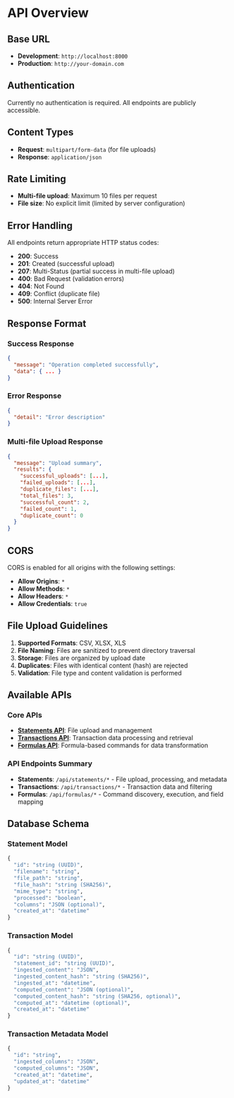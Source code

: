 # API Overview

## Base URL
- **Development**: `http://localhost:8000`
- **Production**: `http://your-domain.com`

## Authentication
Currently no authentication is required. All endpoints are publicly accessible.

## Content Types
- **Request**: `multipart/form-data` (for file uploads)
- **Response**: `application/json`

## Rate Limiting
- **Multi-file upload**: Maximum 10 files per request
- **File size**: No explicit limit (limited by server configuration)

## Error Handling

All endpoints return appropriate HTTP status codes:

- **200**: Success
- **201**: Created (successful upload)
- **207**: Multi-Status (partial success in multi-file upload)
- **400**: Bad Request (validation errors)
- **404**: Not Found
- **409**: Conflict (duplicate file)
- **500**: Internal Server Error

## Response Format

### Success Response
```json
{
  "message": "Operation completed successfully",
  "data": { ... }
}
```

### Error Response
```json
{
  "detail": "Error description"
}
```

### Multi-file Upload Response
```json
{
  "message": "Upload summary",
  "results": {
    "successful_uploads": [...],
    "failed_uploads": [...],
    "duplicate_files": [...],
    "total_files": 3,
    "successful_count": 2,
    "failed_count": 1,
    "duplicate_count": 0
  }
}
```

## CORS
CORS is enabled for all origins with the following settings:
- **Allow Origins**: `*`
- **Allow Methods**: `*`
- **Allow Headers**: `*`
- **Allow Credentials**: `true`

## File Upload Guidelines

1. **Supported Formats**: CSV, XLSX, XLS
2. **File Naming**: Files are sanitized to prevent directory traversal
3. **Storage**: Files are organized by upload date
4. **Duplicates**: Files with identical content (hash) are rejected
5. **Validation**: File type and content validation is performed

## Available APIs

### Core APIs
- **[Statements API](statements-api.md)**: File upload and management
- **[Transactions API](transactions-api.md)**: Transaction data processing and retrieval
- **[Formulas API](formulas-api.md)**: Formula-based commands for data transformation

### API Endpoints Summary
- **Statements**: `/api/statements/*` - File upload, processing, and metadata
- **Transactions**: `/api/transactions/*` - Transaction data and filtering
- **Formulas**: `/api/formulas/*` - Command discovery, execution, and field mapping

## Database Schema

### Statement Model
```python
{
  "id": "string (UUID)",
  "filename": "string",
  "file_path": "string",
  "file_hash": "string (SHA256)",
  "mime_type": "string",
  "processed": "boolean",
  "columns": "JSON (optional)",
  "created_at": "datetime"
}
```

### Transaction Model
```python
{
  "id": "string (UUID)",
  "statement_id": "string (UUID)",
  "ingested_content": "JSON",
  "ingested_content_hash": "string (SHA256)",
  "ingested_at": "datetime",
  "computed_content": "JSON (optional)",
  "computed_content_hash": "string (SHA256, optional)",
  "computed_at": "datetime (optional)",
  "created_at": "datetime"
}
```

### Transaction Metadata Model
```python
{
  "id": "string",
  "ingested_columns": "JSON",
  "computed_columns": "JSON", 
  "created_at": "datetime",
  "updated_at": "datetime"
}
```
